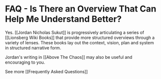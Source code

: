 # FAQ - Is There an Overview That Can Help Me Understand Better?

Yes. [[Jordan Nicholas Sukut]] is progressively articulating a series of [[Lionsberg Wiki Books]] that provide more structured overviews through a variety of lenses. These books lay out the context, vision, plan and system in structured narrative form. 

Jordan's writing in [[Above The Chaos]] may also be useful and encouraging to you. 

See more [[Frequently Asked Questions]]  